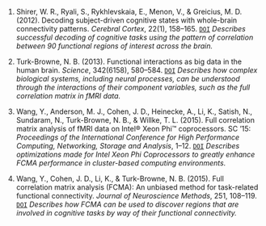 1. Shirer, W. R., Ryali, S., Rykhlevskaia, E., Menon, V., & Greicius, M. D. (2012). Decoding subject-driven cognitive states with whole-brain connectivity patterns. *Cerebral Cortex*, 22(1), 158–165. [`DOI`](https://doi.org/10.1093/cercor/bhr099) *Describes successful decoding of cognitive tasks using the pattern of correlation between 90 functional regions of interest across the brain.*

2. Turk-Browne, N. B. (2013). Functional interactions as big data in the human brain. *Science*, 342(6158), 580–584. [`DOI`](https://doi.org/10.1126/science.1238409) *Describes how complex biological systems, including neural processes, can be understood through the interactions of their component variables, such as the full correlation matrix in fMRI data.*

3. Wang, Y., Anderson, M. J., Cohen, J. D., Heinecke, A., Li, K., Satish, N., Sundaram, N., Turk-Browne, N. B., & Willke, T. L. (2015). Full correlation matrix analysis of fMRI data on Intel® Xeon Phi™ coprocessors. SC ’15: *Proceedings of the International Conference for High Performance Computing, Networking, Storage and Analysis*, 1–12. [`DOI`](https://doi.org/10.1145/2807591.2807631) *Describes optimizations made for Intel Xeon Phi Coprocessors to greatly enhance FCMA performance in cluster-based computing environments.*

4. Wang, Y., Cohen, J. D., Li, K., & Turk-Browne, N. B. (2015). Full correlation matrix analysis (FCMA): An unbiased method for task-related functional connectivity. *Journal of Neuroscience Methods*, 251, 108–119. [`DOI`](https://doi.org/10.1016/j.jneumeth.2015.05.012) *Describes how FCMA can be used to discover regions that are involved in cognitive tasks by way of their functional connectivity.*
